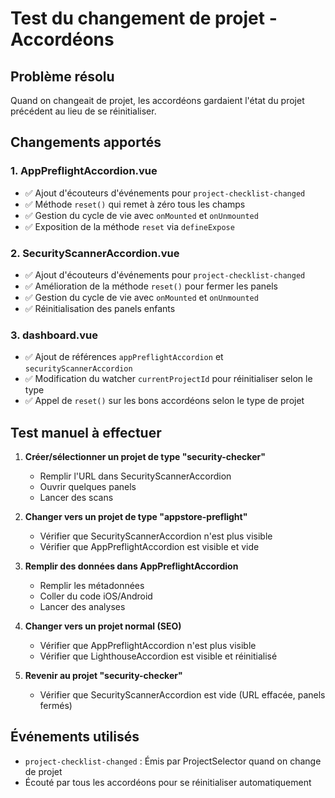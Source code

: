 # Test du changement de projet - Accordéons

## Problème résolu
Quand on changeait de projet, les accordéons gardaient l'état du projet précédent au lieu de se réinitialiser.

## Changements apportés

### 1. AppPreflightAccordion.vue
- ✅ Ajout d'écouteurs d'événements pour `project-checklist-changed`
- ✅ Méthode `reset()` qui remet à zéro tous les champs
- ✅ Gestion du cycle de vie avec `onMounted` et `onUnmounted`
- ✅ Exposition de la méthode `reset` via `defineExpose`

### 2. SecurityScannerAccordion.vue
- ✅ Ajout d'écouteurs d'événements pour `project-checklist-changed`
- ✅ Amélioration de la méthode `reset()` pour fermer les panels
- ✅ Gestion du cycle de vie avec `onMounted` et `onUnmounted`
- ✅ Réinitialisation des panels enfants

### 3. dashboard.vue
- ✅ Ajout de références `appPreflightAccordion` et `securityScannerAccordion`
- ✅ Modification du watcher `currentProjectId` pour réinitialiser selon le type
- ✅ Appel de `reset()` sur les bons accordéons selon le type de projet

## Test manuel à effectuer

1. **Créer/sélectionner un projet de type "security-checker"**
   - Remplir l'URL dans SecurityScannerAccordion
   - Ouvrir quelques panels
   - Lancer des scans

2. **Changer vers un projet de type "appstore-preflight"**
   - Vérifier que SecurityScannerAccordion n'est plus visible
   - Vérifier que AppPreflightAccordion est visible et vide

3. **Remplir des données dans AppPreflightAccordion**
   - Remplir les métadonnées
   - Coller du code iOS/Android
   - Lancer des analyses

4. **Changer vers un projet normal (SEO)**
   - Vérifier que AppPreflightAccordion n'est plus visible
   - Vérifier que LighthouseAccordion est visible et réinitialisé

5. **Revenir au projet "security-checker"**
   - Vérifier que SecurityScannerAccordion est vide (URL effacée, panels fermés)

## Événements utilisés
- `project-checklist-changed` : Émis par ProjectSelector quand on change de projet
- Écouté par tous les accordéons pour se réinitialiser automatiquement
